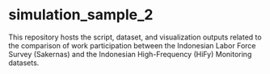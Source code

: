 # simulation_sample_2
This repository hosts the script, dataset, and visualization outputs related to the comparison of work participation between the Indonesian Labor Force Survey (Sakernas) and the Indonesian High-Frequency (HiFy) Monitoring datasets. 
